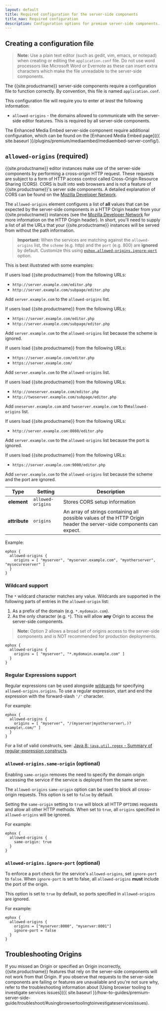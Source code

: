 ```yaml
---
layout: default
title: Required configuration for the server-side components
title_nav: Required configuration
description: Configuration options for premium server-side components.
---
```


## Creating a configuration file

> **Note:** Use a plain text editor (such as gedit, vim, emacs, or notepad) when creating or editing the `application.conf` file. Do not use word processors like Microsoft Word or Evernote as these can insert extra characters which make the file unreadable to the server-side components.

The {{site.productname}} server-side components require a configuration file to function correctly. By convention, this file is named `application.conf`.

This configuration file will require you to enter *at least* the following  information:

- `allowed-origins` - the domains allowed to communicate with the server-side editor features. This is required by all server-side components.

The Enhanced Media Embed server-side component require additional configuration, which can be found on the [Enhanced Media Embed page]({{ site.baseurl }}/plugins/premium/mediaembed/mediaembed-server-config/).

## `allowed-origins` (required)

{{site.productname}} editor instances make use of the server-side components by performing a cross-origin HTTP request. These requests are subject to a form of HTTP access control called Cross-Origin Resource Sharing (CORS). CORS is built into web browsers and is not a feature of {{site.productname}}'s server side components. A detailed explanation of CORS can be found on the [Mozilla Developer Network](https://developer.mozilla.org/en-US/docs/Web/HTTP/Access_control_CORS).

The `allowed-origins` element configures a list of **all** values that can be expected by the server-side components in a HTTP Origin header from your {{site.productname}} instances (see the [Mozilla Developer Network](https://developer.mozilla.org/en-US/docs/Web/HTTP/Headers/Origin) for more information on the HTTP Origin header). In short, you'll need to supply a list of all the URLs that your {{site.productname}} instances will be served from without the path information.

> **Important:** When the services are matching against the `allowed-origins` list, the `scheme` (e.g. http) and the `port` (e.g. 800) are **ignored** by default. Customize this using [`ephox.allowed-origins.ignore-port`](#allowed-originsignore-portoptional) option.

This is best illustrated with some examples:

If users load {{site.productname}} from the following URLs:

- `http://server.example.com/editor.php`
- `http://server.example.com/subpage/editor.php`

Add `server.example.com` to the `allowed-origins` list.

If users load {{site.productname}} from the following URLs:

- `https://server.example.com/editor.php`
- `http://server.example.com/subpage/editor.php`

Add `server.example.com` to the `allowed-origins` list because the scheme is ignored.

If users load {{site.productname}} from the following URLs:

- `https://server.example.com/editor.php`
- `https://server.example.com/`

Add `server.example.com` to the `allowed-origins` list.

If users load {{site.productname}} from the following URLs:

- `http://oneserver.example.com/editor.php`
- `http://twoserver.example.com/subpage/editor.php`

Add `oneserver.example.com` and `twoserver.example.com` to the`allowed-origins` list.

If users load {{site.productname}} from the following URLs:

- `http://server.example.com:8080/editor.php`

Add `server.example.com` to the `allowed-origins` list because the port is ignored.

If users load {{site.productname}} from the following URLs:

- `https://server.example.com:9000/editor.php`

Add `server.example.com` to the `allowed-origins` list because the scheme and the port are ignored.

|     Type      | Setting           | Description                                                                                                         |
|:-------------:|-------------------|---------------------------------------------------------------------------------------------------------------------|
|  **element**  | `allowed-origins` | Stores CORS setup information                                                                                       |
| **attribute** | `origins`         | An array of strings containing all possible values of the HTTP Origin header the server-side components can expect. |

Example:

```properties
ephox {
  allowed-origins {
    origins = [ "myserver", "myserver.example.com", "myotherserver", "mysecureserver" ]
  }
}
```

### Wildcard support

The `*` wildcard character matches any value. Wildcards are supported in the following parts of entries in the `allowed-origin` list:

1. As a prefix of the domain (e.g. `*.mydomain.com`).
2. As the only character (e.g. `*`). This will allow **any** Origin to access the server-side components.

> **Note:** Option 2 allows a broad set of origins access to the server-side components and is NOT recommended for production deployments.

```properties
ephox {
  allowed-origins {
    origins = [ "myserver", "*.mydomain.example.com" ]
  }
}
```

### Regular Expressions support

Regular expressions can be used alongside [wildcards](#wildcardsupport) for specifying `allowed-origins.origins`. To use a regular expression, start and end the expression with the forward-slash `'/'` character.

For example:

```properties
ephox {
  allowed-origins {
    origins = [ "myserver", "/(myserver|myotherserver\.)?example\.com/" ]
  }
}
```

For a list of valid constructs, see: [Java 8: `java.util.regex` - Summary of regular-expression constructs](https://docs.oracle.com/javase/8/docs/api/java/util/regex/Pattern.html#sum).

### `allowed-origins.same-origin` (optional)

Enabling `same-origin` removes the need to specify the domain origin accessing the service if the service is deployed from the same server.

The `allowed-origins` `same-origin` option can be used to block all cross-origin requests. This option is set to `false` by default.

Setting the `same-origin` setting to `true` will block all HTTP `OPTIONS` requests and allow all other HTTP methods. When set to `true`, all `origins` specified in `allowed-origins` will be ignored.

For example:

```properties
ephox {
  allowed-origins {
    same-origin: true
  }
}
```

### `allowed-origins.ignore-port` (optional)

To enforce a port check for the service's `allowed-origins`, set `ignore-port` to `false`. When `ignore-port` is set to false, all `allowed-origins` **must** include the port of the origin.

This option is set to `true` by default, so ports specified in `allowed-origins` are ignored.

For example:

```properties
ephox {
  allowed-origins {
    origins = ["myserver:8000", "myserver:8001"]
    ignore-port = false
  }
}
```

## Troubleshooting Origins

If you missed an Origin or specified an Origin incorrectly, {{site.productname}} features that rely on the server-side components will not work from that Origin. If you observe that requests to the server-side components are failing or features are unavailable and you're not sure why, refer to the troubleshooting information about [Using browser tooling to investigate services issues]({{ site.baseurl }}/how-to-guides/premium-server-side-guide/troubleshoot/#usingbrowsertoolingtoinvestigateservicesissues).
